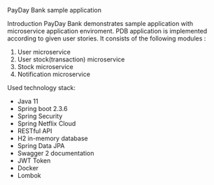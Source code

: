 PayDay Bank sample application

Introduction
PayDay Bank demonstrates sample application with microservice application enviroment. PDB application is implemented according to given  user stories. It consists of the following modules :

1. User microservice
2. User stock(transaction) microservice
3. Stock microservice
4. Notification microservice

Used technology stack:
* Java 11
* Spring boot 2.3.6
* Spring Security
* Spring Netflix Cloud
* RESTful API
* H2 in-memory database
* Spring Data JPA 
* Swagger 2 documentation
* JWT Token
* Docker 
* Lombok
